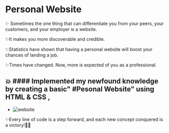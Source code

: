 # Personal Website
✨ Sometimes the one thing that can differentiate you from your peers, your customers, and your employer is a website.

✨It makes you more discoverable and credible.

✨Statistics have shown that having a personal website will boost your chances of landing a job.

✨Times have changed. Now, more is expected of you as a professional.


💥 #### Implemented my newfound knowledge by creating a basic" #Pesonal Website" using HTML & CSS ,
- 
- ![website](https://github.com/angelabauer/cv/assets/100337978/9a13ad70-b3de-4d76-b21b-96d80d272ae4)

✨Every line of code is a step forward, and each new concept conquered is a victory!🎯💯
